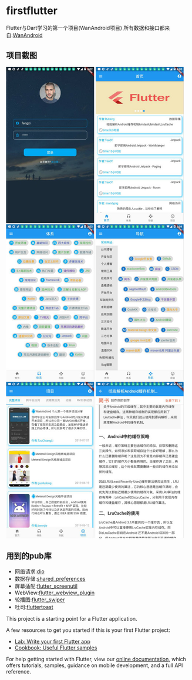 # firstflutter

Flutter与Dart学习的第一个项目(WanAndroid项目)
所有数据和接口都来自:[WanAndroid](https://www.wanandroid.com/index)

## 项目截图

![](screenshots/0.jpg)
![](screenshots/1.jpg)
![](screenshots/2.jpg)
![](screenshots/3.jpg)
![](screenshots/4.jpg)
![](screenshots/5.jpg)


## 用到的pub库

* 网络请求:[dio](https://pub.flutter-io.cn/packages/dio)
* 数据存储:[shared_preferences](https://pub.flutter-io.cn/packages/shared_preferences)
* 屏幕适配:[flutter_screenutil](https://pub.flutter-io.cn/packages/flutter_screenutil)
* WebView:[flutter_webview_plugin](https://pub.flutter-io.cn/packages/flutter_webview_plugin)
* 轮播图:[flutter_swiper](https://pub.flutter-io.cn/packages/flutter_swiper)
* 吐司:[fluttertoast](https://pub.flutter-io.cn/packages/fluttertoast)

This project is a starting point for a Flutter application.

A few resources to get you started if this is your first Flutter project:

- [Lab: Write your first Flutter app](https://flutter.io/docs/get-started/codelab)
- [Cookbook: Useful Flutter samples](https://flutter.io/docs/cookbook)

For help getting started with Flutter, view our 
[online documentation](https://flutter.io/docs), which offers tutorials, 
samples, guidance on mobile development, and a full API reference.
